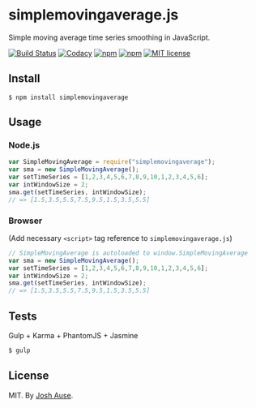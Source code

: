 # simplemovingaverage.js

Simple moving average time series smoothing in JavaScript.

[![Build Status](https://travis-ci.org/joshause/simplemovingaverage.svg?branch=master)](https://travis-ci.org/joshause/simplemovingaverage)
[![Codacy](https://api.codacy.com/project/badge/grade/2fa1778a07fd47f5aac1392e389cea42)](https://www.codacy.com/app/joshua-ause/simplemovingaverage)
[![npm](https://img.shields.io/npm/v/simplemovingaverage.svg)](https://www.npmjs.com/package/simplemovingaverage)
[![npm](https://img.shields.io/npm/dm/simplemovingaverage.svg)](https://www.npmjs.com/package/simplemovingaverage)
[![MIT license](http://img.shields.io/badge/license-MIT-brightgreen.svg)](http://opensource.org/licenses/MIT)

## Install

```
$ npm install simplemovingaverage
```

## Usage

### Node.js

```js
var SimpleMovingAverage = require("simplemovingaverage");
var sma = new SimpleMovingAverage();
var setTimeSeries = [1,2,3,4,5,6,7,8,9,10,1,2,3,4,5,6];
var intWindowSize = 2;
sma.get(setTimeSeries, intWindowSize);
// => [1.5,3.5,5.5,7.5,9.5,1.5,3.5,5.5]
```

### Browser

(Add necessary `<script>` tag reference to `simplemovingaverage.js`)

```js
// SimpleMovingAverage is autoloaded to window.SimpleMovingAverage
var sma = new SimpleMovingAverage();
var setTimeSeries = [1,2,3,4,5,6,7,8,9,10,1,2,3,4,5,6];
var intWindowSize = 2;
sma.get(setTimeSeries, intWindowSize);
// => [1.5,3.5,5.5,7.5,9.5,1.5,3.5,5.5]
```

## Tests

Gulp + Karma + PhantomJS + Jasmine

```bash
$ gulp
```

## License

MIT. By [Josh Ause](http://www.github.com/joshause).

